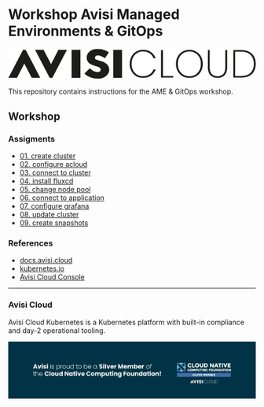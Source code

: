 # Workshop Avisi Managed Environments & GitOps

![Avisi Cloud Logo](/img/avisi-cloud-logo-black.png)

This repository contains instructions for the AME & GitOps workshop.

## Workshop

### Assigments

- [01. create cluster](assignments/01-create-cluster.md)
- [02. configure acloud](assignments/02-configure-acloud.md)
- [03. connect to cluster](assignments/03-connect-to-cluster.md)
- [04. install fluxcd](assignments/04-install-fluxcd.md)
- [05. change node pool](assignments/05-change-node-pool.md)
- [06. connect to application](assignments/06-connect-to-application.md)
- [07. configure grafana](assignments/07-configure-grafana.md)
- [08. update cluster](assignments/08-update-cluster.md)
- [09. create snapshots](assignments/09-create-snapshots.md)


### References

- [docs.avisi.cloud](https://docs.avisi.cloud)
- [kubernetes.io](https://kubernetes.io)
- [Avisi Cloud Console](https://console.avisi.cloud)

---

### Avisi Cloud

Avisi Cloud Kubernetes is a Kubernetes platform with built-in compliance and day-2 operational tooling.

[![Avisi Cloud CNCF member](/img/avisi-cloud-cncf-member.jpeg)](https://www.avisi.nl/en-gb/blog/avisi-is-trotse-silver-member-van-cncf?__hstc=205717955.b5eb8201cfb102e5a1051fa1bc9bbd78.1656488150292.1663879770786.1664302257949.30&__hssc=205717955.4.1664302257949&__hsfp=2607337039)
